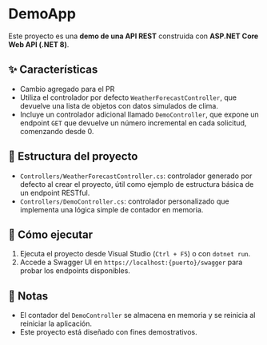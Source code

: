 # DemoApp

Este proyecto es una **demo de una API REST** construida con **ASP.NET Core Web API (.NET 8)**.

## ✨ Características
- Cambio agregado para el PR
- Utiliza el controlador por defecto `WeatherForecastController`, que devuelve una lista de objetos con datos simulados de clima.
- Incluye un controlador adicional llamado `DemoController`, que expone un endpoint `GET` que devuelve un número incremental en cada solicitud, comenzando desde 0.

## 📂 Estructura del proyecto

- `Controllers/WeatherForecastController.cs`: controlador generado por defecto al crear el proyecto, útil como ejemplo de estructura básica de un endpoint RESTful.
- `Controllers/DemoController.cs`: controlador personalizado que implementa una lógica simple de contador en memoria.

## 🚀 Cómo ejecutar

1. Ejecuta el proyecto desde Visual Studio (`Ctrl + F5`) o con `dotnet run`.
2. Accede a Swagger UI en `https://localhost:{puerto}/swagger` para probar los endpoints disponibles.

## 📌 Notas

- El contador del `DemoController` se almacena en memoria y se reinicia al reiniciar la aplicación.
- Este proyecto está diseñado con fines demostrativos.

